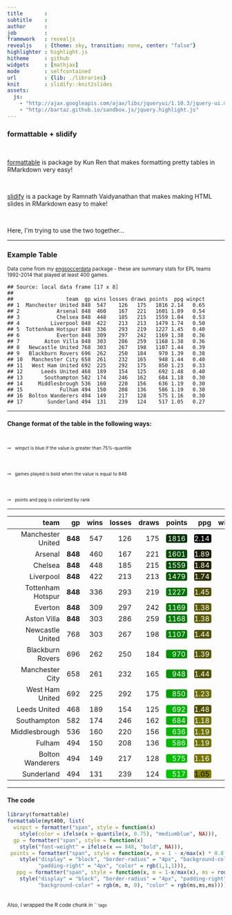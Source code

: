```yaml
---
title       : 
subtitle    : 
author      : 
job         : 
framework   : revealjs
revealjs    : {theme: sky, transition: none, center: "false"} 
highlighter : highlight.js
hitheme     : github 
widgets     : [mathjax]
mode        : selfcontained 
url         : {lib: ./libraries}
knit        : slidify::knit2slides
assets:
  js:
    - "http://ajax.googleapis.com/ajax/libs/jqueryui/1.10.3/jquery-ui.min.js"
    - "http://bartaz.github.io/sandbox.js/jquery.highlight.js"
---
```




<style>

.reveal h4 {
    color: #380000;
    padding-bottom: 10px;
    font-family: 'Helvetica', 'Arial', sans-serif;
}

.reveal h3 {
    color: #380000;
    padding-bottom: 10px;
    font-family: 'Helvetica', 'Arial', sans-serif;
}

.reveal h2 {
    color: #380000;
    padding-bottom: 10px;
    font-family: 'Helvetica', 'Arial', sans-serif;
}

.reveal p {
    font-family: 'Helvetica', 'Arial', sans-serif;
}

.reveal body {
    font-family: 'Helvetica', 'Arial', sans-serif;
}


</style>




### formattable + slidify

<br>

[formattable](https://github.com/renkun-ken/formattable) is package by Kun Ren that makes formatting pretty tables in RMarkdown very easy!


<br>

[slidify](http://ramnathv.github.io/slidify/) is a package by Ramnath Vaidyanathan that makes making HTML slides in RMarkdown easy to make!

<br>

Here, I'm trying to use the two together...


---

### Example Table

<small>Data come from my [engsoccerdata](https://github.com/jalapic/engsoccerdata) package - these are summary stats for EPL teams 1992-2014 that played at least 400 games.</small>



```
## Source: local data frame [17 x 8]
## 
##                 team  gp wins losses draws points  ppg winpct
## 1  Manchester United 848  547    126   175   1816 2.14   0.65
## 2            Arsenal 848  460    167   221   1601 1.89   0.54
## 3            Chelsea 848  448    185   215   1559 1.84   0.53
## 4          Liverpool 848  422    213   213   1479 1.74   0.50
## 5  Tottenham Hotspur 848  336    293   219   1227 1.45   0.40
## 6            Everton 848  309    297   242   1169 1.38   0.36
## 7        Aston Villa 848  303    286   259   1168 1.38   0.36
## 8   Newcastle United 768  303    267   198   1107 1.44   0.39
## 9   Blackburn Rovers 696  262    250   184    970 1.39   0.38
## 10   Manchester City 658  261    232   165    948 1.44   0.40
## 11   West Ham United 692  225    292   175    850 1.23   0.33
## 12      Leeds United 468  189    154   125    692 1.48   0.40
## 13       Southampton 582  174    246   162    684 1.18   0.30
## 14     Middlesbrough 536  160    220   156    636 1.19   0.30
## 15            Fulham 494  150    208   136    586 1.19   0.30
## 16  Bolton Wanderers 494  149    217   128    575 1.16   0.30
## 17        Sunderland 494  131    239   124    517 1.05   0.27
```

---

#### Change format of the table in the following ways:

<div style='text-align: left; font-size: 75%;'>

<br>

&#10137;&nbsp;&nbsp; winpct is blue if the value is greater than 75%-quantile

<br>
<br>

&#10137;&nbsp;&nbsp; games played is bold when the value is equal to 848

<br>
<br>

&#10137;&nbsp;&nbsp; points and ppg is colorized by rank

</div>


---

<small>

|              team|                                         gp| wins| losses| draws|                                                                                                                      points|                                                                                                                         ppg|                                      winpct|
|-----------------:|------------------------------------------:|----:|------:|-----:|---------------------------------------------------------------------------------------------------------------------------:|---------------------------------------------------------------------------------------------------------------------------:|-------------------------------------------:|
| Manchester United| <span style="font-weight: bold">848</span>|  547|    126|   175| <span style="display: block; border-radius: 4px; background-color: #003300; padding-right: 4px; color: #FFFFFF">1816</span>| <span style="display: block; border-radius: 4px; padding-right: 4px; background-color: #000000; color: #FFFFFF">2.14</span>| <span style="color: mediumblue">0.65</span>|
|           Arsenal| <span style="font-weight: bold">848</span>|  460|    167|   221| <span style="display: block; border-radius: 4px; background-color: #004B00; padding-right: 4px; color: #FFFFFF">1601</span>| <span style="display: block; border-radius: 4px; padding-right: 4px; background-color: #1E1E00; color: #FFFFFF">1.89</span>| <span style="color: mediumblue">0.54</span>|
|           Chelsea| <span style="font-weight: bold">848</span>|  448|    185|   215| <span style="display: block; border-radius: 4px; background-color: #005000; padding-right: 4px; color: #FFFFFF">1559</span>| <span style="display: block; border-radius: 4px; padding-right: 4px; background-color: #242400; color: #FFFFFF">1.84</span>| <span style="color: mediumblue">0.53</span>|
|         Liverpool| <span style="font-weight: bold">848</span>|  422|    213|   213| <span style="display: block; border-radius: 4px; background-color: #005900; padding-right: 4px; color: #FFFFFF">1479</span>| <span style="display: block; border-radius: 4px; padding-right: 4px; background-color: #303000; color: #FFFFFF">1.74</span>|  <span style="color: mediumblue">0.5</span>|
| Tottenham Hotspur| <span style="font-weight: bold">848</span>|  336|    293|   219| <span style="display: block; border-radius: 4px; background-color: #007500; padding-right: 4px; color: #FFFFFF">1227</span>| <span style="display: block; border-radius: 4px; padding-right: 4px; background-color: #525200; color: #FFFFFF">1.45</span>|                            <span>0.4</span>|
|           Everton| <span style="font-weight: bold">848</span>|  309|    297|   242| <span style="display: block; border-radius: 4px; background-color: #007C00; padding-right: 4px; color: #FFFFFF">1169</span>| <span style="display: block; border-radius: 4px; padding-right: 4px; background-color: #5B5B00; color: #FFFFFF">1.38</span>|                           <span>0.36</span>|
|       Aston Villa| <span style="font-weight: bold">848</span>|  303|    286|   259| <span style="display: block; border-radius: 4px; background-color: #007C00; padding-right: 4px; color: #FFFFFF">1168</span>| <span style="display: block; border-radius: 4px; padding-right: 4px; background-color: #5B5B00; color: #FFFFFF">1.38</span>|                           <span>0.36</span>|
|  Newcastle United|                           <span>768</span>|  303|    267|   198| <span style="display: block; border-radius: 4px; background-color: #008300; padding-right: 4px; color: #FFFFFF">1107</span>| <span style="display: block; border-radius: 4px; padding-right: 4px; background-color: #535300; color: #FFFFFF">1.44</span>|                           <span>0.39</span>|
|  Blackburn Rovers|                           <span>696</span>|  262|    250|   184|  <span style="display: block; border-radius: 4px; background-color: #009200; padding-right: 4px; color: #FFFFFF">970</span>| <span style="display: block; border-radius: 4px; padding-right: 4px; background-color: #595900; color: #FFFFFF">1.39</span>|                           <span>0.38</span>|
|   Manchester City|                           <span>658</span>|  261|    232|   165|  <span style="display: block; border-radius: 4px; background-color: #009500; padding-right: 4px; color: #FFFFFF">948</span>| <span style="display: block; border-radius: 4px; padding-right: 4px; background-color: #535300; color: #FFFFFF">1.44</span>|                            <span>0.4</span>|
|   West Ham United|                           <span>692</span>|  225|    292|   175|  <span style="display: block; border-radius: 4px; background-color: #00A000; padding-right: 4px; color: #FFFFFF">850</span>| <span style="display: block; border-radius: 4px; padding-right: 4px; background-color: #6C6C00; color: #FFFFFF">1.23</span>|                           <span>0.33</span>|
|      Leeds United|                           <span>468</span>|  189|    154|   125|  <span style="display: block; border-radius: 4px; background-color: #00B100; padding-right: 4px; color: #FFFFFF">692</span>| <span style="display: block; border-radius: 4px; padding-right: 4px; background-color: #4F4F00; color: #FFFFFF">1.48</span>|                            <span>0.4</span>|
|       Southampton|                           <span>582</span>|  174|    246|   162|  <span style="display: block; border-radius: 4px; background-color: #00B200; padding-right: 4px; color: #FFFFFF">684</span>| <span style="display: block; border-radius: 4px; padding-right: 4px; background-color: #727200; color: #FFFFFF">1.18</span>|                            <span>0.3</span>|
|     Middlesbrough|                           <span>536</span>|  160|    220|   156|  <span style="display: block; border-radius: 4px; background-color: #00B800; padding-right: 4px; color: #FFFFFF">636</span>| <span style="display: block; border-radius: 4px; padding-right: 4px; background-color: #717100; color: #FFFFFF">1.19</span>|                            <span>0.3</span>|
|            Fulham|                           <span>494</span>|  150|    208|   136|  <span style="display: block; border-radius: 4px; background-color: #00BD00; padding-right: 4px; color: #FFFFFF">586</span>| <span style="display: block; border-radius: 4px; padding-right: 4px; background-color: #717100; color: #FFFFFF">1.19</span>|                            <span>0.3</span>|
|  Bolton Wanderers|                           <span>494</span>|  149|    217|   128|  <span style="display: block; border-radius: 4px; background-color: #00BE00; padding-right: 4px; color: #FFFFFF">575</span>| <span style="display: block; border-radius: 4px; padding-right: 4px; background-color: #757500; color: #FFFFFF">1.16</span>|                            <span>0.3</span>|
|        Sunderland|                           <span>494</span>|  131|    239|   124|  <span style="display: block; border-radius: 4px; background-color: #00C500; padding-right: 4px; color: #FFFFFF">517</span>| <span style="display: block; border-radius: 4px; padding-right: 4px; background-color: #828200; color: #000000">1.05</span>|                           <span>0.27</span>|
</small>


---

#### The code


```r
library(formattable)
formattable(myt400, list(
  winpct = formatter("span", style = function(x)
    style(color = ifelse(x > quantile(x, 0.75), "mediumblue", NA))),
  gp = formatter("span", style = function(x)
    style("font-weight" = ifelse(x == 848, "bold", NA))),
 points = formatter("span", style = function(x, m = 1 - x/max(x) * 0.8, ms = round(1-m)) 
    style("display" = "block", "border-radius" = "4px", "background-color" = rgb(0, m, 0),
          "padding-right" = "4px", "color" = rgb(1,1,1))),
   ppg = formatter("span", style = function(x, m = 1-x/max(x), ms = round(1-m))
    style("display" = "block", "border-radius" = "4px", "padding-right" = "4px",
          "background-color" = rgb(m, m, 0), "color" = rgb(ms,ms,ms)))))
```

<br>
<small>Also, I wrapped the R code chunk in `<small>` tags</small>
